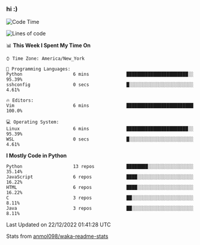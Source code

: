 ### hi :)

<!--START_SECTION:waka-->
![Code Time](http://img.shields.io/badge/Code%20Time-948%20hrs%2044%20mins-blue)

![Lines of code](https://img.shields.io/badge/From%20Hello%20World%20I%27ve%20Written-601%20Thousand%20lines%20of%20code-blue)

📊 **This Week I Spent My Time On** 

```text
⌚︎ Time Zone: America/New_York

💬 Programming Languages: 
Python                   6 mins              ███████████████████████░░   95.39% 
sshconfig                0 secs              █░░░░░░░░░░░░░░░░░░░░░░░░   4.61%

🔥 Editors: 
Vim                      6 mins              █████████████████████████   100.0%

💻 Operating System: 
Linux                    6 mins              ███████████████████████░░   95.39% 
WSL                      0 secs              █░░░░░░░░░░░░░░░░░░░░░░░░   4.61%

```

**I Mostly Code in Python** 

```text
Python                   13 repos            ████████░░░░░░░░░░░░░░░░░   35.14% 
JavaScript               6 repos             ████░░░░░░░░░░░░░░░░░░░░░   16.22% 
HTML                     6 repos             ████░░░░░░░░░░░░░░░░░░░░░   16.22% 
C                        3 repos             ██░░░░░░░░░░░░░░░░░░░░░░░   8.11% 
Java                     3 repos             ██░░░░░░░░░░░░░░░░░░░░░░░   8.11%

```



 Last Updated on 22/12/2022 01:41:28 UTC
<!--END_SECTION:waka-->

Stats from [anmol098/waka-readme-stats](https://github.com/anmol098/waka-readme-stats)